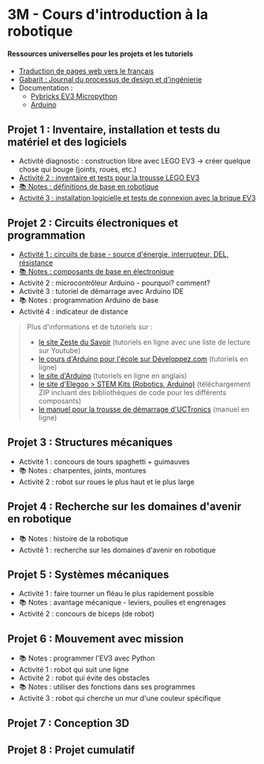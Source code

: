 # 3M - Cours d'introduction à la robotique

#### Ressources universelles pour les projets et les tutoriels

* [Traduction de pages web vers le français](https://docs.google.com/document/d/1y17romWgOPcvhSh9MgJROtPkUOQNkaMrkGqBu2A_q9w/view)
* [Gabarit : Journal du processus de design et d'ingénierie](https://docs.google.com/document/d/10qXbG6t7gSBiXH1rWh8tamR85JPlqGgy0t4OaY0Sv2M/view)
* Documentation :
    * [Pybricks EV3 Micropython](https://pybricks.com/ev3-micropython/)
    * [Arduino](https://docs.arduino.cc/built-in-examples/)

## Projet 1 : Inventaire, installation et tests du matériel et des logiciels

* Activité diagnostic : construction libre avec LEGO EV3 -> créer quelque chose qui bouge (joints, roues, etc.)
* [Activité 2 : inventaire et tests pour la trousse LEGO EV3](./p1-3m_act2.md)
* [📚 Notes : définitions de base en robotique](https://docs.google.com/document/d/1kr3UCqRWHvq4YeXPHUDKIzhNah-CdPPylHcNMfpNCUc/view)
* [Activité 3 : installation logicielle et tests de connexion avec la brique EV3](./p1-3m_act3.md)

## Projet 2 : Circuits électroniques et programmation

* [Activité 1 : circuits de base - source d'énergie, interrupteur, DEL, résistance](./p2-3m_act1.md)
* [📚 Notes : composants de base en électronique](p2-3m_notes_composants.md)
* Activité 2 : microcontrôleur Arduino - pourquoi? comment?
* Activité 3 : tutoriel de démarrage avec Arduino IDE
* 📚 Notes : programmation Arduino de base
* Activité 4 : indicateur de distance

<blockquote>
Plus d'informations et de tutoriels sur :
<ul>
<li><a href="https://zestedesavoir.com/tutoriels/686/arduino-premiers-pas-en-informatique-embarquee/">le site Zeste du Savoir</a> (tutoriels en ligne avec une liste de lecture sur Youtube)</li>
<li><a href="https://arduino.developpez.com/tutoriels/arduino-a-l-ecole/">le cours d'Arduino pour l'école sur Développez.com</a> (tutoriels en ligne)</li>
<li><a href="https://docs.arduino.cc/built-in-examples/ ">le site d'Arduino</a> (tutoriels en ligne en anglais)</li>
<li><a href="https://www.elegoo.com/pages/download">le site d'Elegoo > STEM Kits (Robotics, Arduino)</a> (téléchargement ZIP incluant des bibliothèques de code pour les différents composants)</li> 
<li><a href="https://www.manualslib.com/manual/1810234/Uctronics-Ultimate-Starter-Kit-For-Arduino.html">le manuel pour la trousse de démarrage d'UCTronics</a> (manuel en ligne)</li>
</ul>
</blockquote>

## Projet 3 : Structures mécaniques

* Activité 1 : concours de tours spaghetti + guimauves
* 📚 Notes : charpentes, joints, montures
* Activité 2 : robot sur roues le plus haut et le plus large

## Projet 4 : Recherche sur les domaines d'avenir en robotique

* 📚 Notes : histoire de la robotique
* Activité 1 : recherche sur les domaines d'avenir en robotique

## Projet 5 : Systèmes mécaniques

* Activité 1 : faire tourner un fléau le plus rapidement possible
* 📚 Notes : avantage mécanique - leviers, poulies et engrenages
* Activité 2 : concours de biceps (de robot)

## Projet 6 : Mouvement avec mission

* 📚 Notes : programmer l'EV3 avec Python
* Activité 1 : robot qui suit une ligne
* Activité 2 : robot qui évite des obstacles
* 📚 Notes : utiliser des fonctions dans ses programmes
* Activité 3 : robot qui cherche un mur d'une couleur spécifique

## Projet 7 : Conception 3D

## Projet 8 : Projet cumulatif